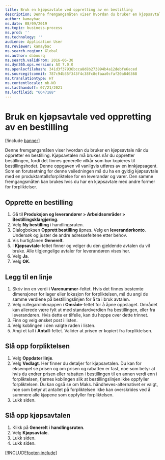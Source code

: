 ```yaml
---
title: Bruk en kjøpsavtale ved oppretting av en bestilling
description: Denne fremgangsmåten viser hvordan du bruker en kjøpsavtale når du oppretter en bestilling.
author: kamaybac
ms.date: 08/09/2019
ms.topic: business-process
ms.prod: ''
ms.technology: ''
audience: Application User
ms.reviewer: kamaybac
ms.search.region: Global
ms.author: dabourq
ms.search.validFrom: 2016-06-30
ms.dyn365.ops.version: AX 7.0.0
ms.openlocfilehash: 341d3f37936bcca8d8b273894b4a12debfe6eced
ms.sourcegitcommit: 787c94b35f343f4c38fc8efaaa0cfaf20a846368
ms.translationtype: HT
ms.contentlocale: nb-NO
ms.lasthandoff: 07/21/2021
ms.locfileid: "6647188"
---
```

# <a name="apply-a-purchase-agreement-when-creating-a-purchase-order"></a>Bruk en kjøpsavtale ved oppretting av en bestilling

[!include [banner](../../includes/banner.md)]

Denne fremgangsmåten viser hvordan du bruker en kjøpsavtale når du oppretter en bestilling. Kjøpsavtalen må brukes når du oppretter bestillingen, fordi det finnes generelle vilkår som bør kopieres til bestillingshodet. Denne oppgaven vil vanligvis utføres av en innkjøpsagent. Som en forutsetning for denne veiledningen må du ha en gyldig kjøpsavtale med en produktantallsforpliktelse for en leverandør og varer. Den samme fremgangsmåten kan brukes hvis du har en kjøpsavtale med andre former for forpliktelser.

## <a name="create-a-purchase-order"></a>Opprette en bestilling

1. Gå til **Produksjon og leverandører \> Arbeidsområder \> Bestillingsklargjøring**.
1. Velg **Ny bestilling** i handlingsruten.
1. Dialogboksen **Opprett bestilling** åpnes. Velg en **leverandørkonto**. Undersøk og juster de andre adressefeltene etter behov.
1. Vis hurtigfanen **Generelt**.
1. I **Kjøpsavtale**-feltet finner og velger du den gjeldende avtalen du vil bruke. Alle tilgjengelige avtaler for leverandøren vises her.  
1. Velg **Ja**.
1. Velg **OK**.

## <a name="add-a-line"></a>Legg til en linje

1. Skriv inn en verdi i **Varenummer**-feltet. Hvis det finnes bestemte dimensjoner for lager eller lokasjon for forpliktelsen, må du angi de samme verdiene på bestillingslinjen for å ta i bruk avtalen.
1. Velg rullegardinknappen i **Område**-feltet for å åpne oppslaget. Området kan allerede være fylt ut med standardverdien fra bestillingen, eller fra leverandøren. Hvis dette er tilfelle, kan du hoppe over dette trinnet.  
1. Finn og velg ønsket post i listen.
1. Velg koblingen i den valgte raden i listen.
1. Angi et tall i **Antall**-feltet. Valider at prisen er kopiert fra forpliktelsen.  

## <a name="look-up-the-commitment"></a>Slå opp forpliktelsen

1. Velg **Oppdater linje**.
1. Velg **Vedlagt**. Her finner du detaljer for kjøpsavtalen. Du kan for eksempel se prisen og om prisen og rabatten er fast, noe som betyr at hvis du endrer prisen eller rabatten i bestillingen til en annen verdi enn i forpliktelsen, fjernes koblingen slik at bestillingslinjen ikke oppfyller forpliktelsen. Du kan også se om Maks. håndheves-alternativet er valgt, noe som betyr at antallet på forpliktelsen ikke kan overskrides ved å summere alle kjøpene som oppfyller forpliktelsen.  
1. Lukk siden.

## <a name="look-up-the-purchase-agreement"></a>Slå opp kjøpsavtalen

1. Klikk på **Generelt** i **handlingsruten**.
1. Velg **Kjøpsavtale**.
1. Lukk siden.
1. Lukk siden.



[!INCLUDE[footer-include](../../../includes/footer-banner.md)]